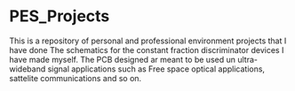 # PES_Projects
This is a repository of personal and professional environment projects that I have done
The schematics for the constant fraction discriminator devices I have made myself.
The PCB designed ar meant to be used un ultra-wideband signal applications such as Free space optical applications, sattelite communications and so on.
